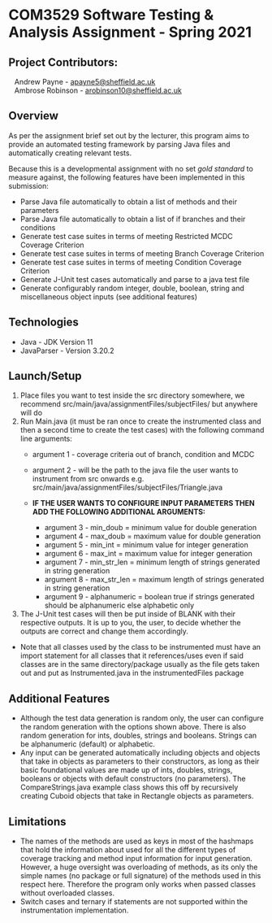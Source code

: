 # COM3529 Software Testing & Analysis Assignment - Spring 2021

## Project Contributors: 
&nbsp;&nbsp; Andrew Payne - apayne5@sheffield.ac.uk \
&nbsp;&nbsp; Ambrose Robinson - arobinson10@sheffield.ac.uk

## Overview

As per the assignment brief set out by the lecturer, this program aims to provide an automated testing 
framework by parsing Java files and automatically creating relevant tests.

Because this is a developmental assignment with no set *gold standard* to measure against, the 
following features have been implemented in this submission: 

* Parse Java file  automatically to obtain a list of methods and their parameters
* Parse Java file automatically to obtain a list of if branches and their conditions
* Generate test case suites in terms of meeting Restricted MCDC Coverage Criterion
* Generate test case suites in terms of meeting Branch Coverage Criterion
* Generate test case suites in terms of meeting Condition Coverage Criterion
* Generate J-Unit test cases automatically and parse to a java test file
* Generate configurably random integer, double, boolean, string and miscellaneous object inputs (see additional features)


## Technologies
* Java - JDK Version 11 
* JavaParser - Version 3.20.2 


## Launch/Setup

1. Place files you want to test inside the src directory somewhere, we recommend src/main/java/assignmentFiles/subjectFiles/ but anywhere will do
2. Run Main.java (it must be ran once to create the instrumented class and then a second time to create the test cases) with the following command line arguments:
	- argument 1 - coverage criteria out of branch, condition and MCDC
	- argument 2 - will be the path to the java file the user wants to instrument from src onwards e.g. src/main/java/assignmentFiles/subjectFiles/Triangle.java
	
	- **IF THE USER WANTS TO CONFIGURE INPUT PARAMETERS THEN ADD THE FOLLOWING ADDITIONAL ARGUMENTS:**
        - argument 3 - min_doub = minimum value for double generation
        - argument 4 - max_doub = maximum value for double generation
        - argument 5 - min_int = minimum value for integer generation
        - argument 6 - max_int = maximum value for integer generation
        - argument 7 - min_str_len = minimum length of strings generated in string generation
        - argument 8 - max_str_len = maximum length of strings generated in string generation
        - argument 9 - alphanumeric = boolean true if strings generated should be alphanumeric else alphabetic only
3. The J-Unit test cases will then be put inside of BLANK with their respective outputs. It is up to you, the user, to decide whether the outputs are correct and change them accordingly.

* Note that all classes used by the class to be instrumented must have an import statement for all classes that it references/uses even if said classes are in the same directory/package usually as the file gets taken out and put as Instrumented.java in the instrumentedFiles package

## Additional Features

* Although the test data generation is random only, the user can configure the random generation with the options shown above. There is also random generation for ints, doubles, strings and booleans. Strings can be alphanumeric (default) or alphabetic.
* Any input can be generated automatically including objects and objects that take in objects as parameters to their constructors, as long as their basic foundational values are made up of ints, doubles, strings, booleans or objects with default constructors (no parameters). The CompareStrings.java example class shows this off by recursively creating Cuboid objects that take in Rectangle objects as parameters.

## Limitations

* The names of the methods are used as keys in most of the hashmaps that hold the information about used for all the different types of coverage tracking and method input information for input generation. However, a huge oversight was overloading of methods, as its only the simple names (no package or full signature) of the methods used in this respect here. Therefore the program only works when passed classes without overloaded classes.
* Switch cases and ternary if statements are not supported within the instrumentation implementation.